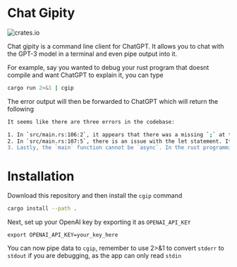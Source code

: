 # Chat Gipity
![crates.io](https://img.shields.io/crates/v/cgip.svg)

Chat gipity is a command line client for ChatGPT. It allows you to chat with the GPT-3 model in a terminal and even pipe output into it.


For example, say you wanted to debug your rust program that doesnt compile and want ChatGPT to explain it, you can type

```sh
cargo run 2>&1 | cgip
```

The error output will then be forwarded to ChatGPT which will return the following

```sh
It seems like there are three errors in the codebase:

1. In `src/main.rs:106:2`, it appears that there was a missing `;` at the end of line 106. Adding the semicolon should resolve this error.
2. In `src/main.rs:107:5`, there is an issue with the let statement. It's likely that this is caused by not having a fully declared variable type. You could try specifying the type of `response_text`, like this `let response_text: String = get_response(content).await;`
3. Lastly, the `main` function cannot be `async`. In the rust programming language, the `async` keyword is used when working with asynchronous code within other functions that are not `main`. You could try removing the `async` keyword from the `main` function because it is not allowed.
```

# Installation
Download this repository and then install the `cgip` command
```bash
cargo install --path .
```

Next, set up your OpenAI key by exporting it as `OPENAI_API_KEY`
```
export OPENAI_API_KEY=your_key_here
```

You can now pipe data to `cgip`, remember to use 2>&1 to convert `stderr` to `stdout` if you are debugging, as the app can only read `stdin`


